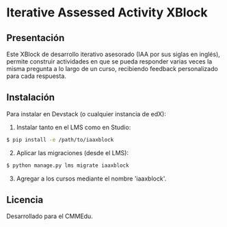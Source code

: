 # Iterative Assessed Activity XBlock

## Presentación

Este XBlock de desarrollo iterativo asesorado (IAA por sus siglas en inglés), permite construir actividades en que se pueda responder varias veces la misma pregunta a lo largo de un curso, recibiendo feedback personalizado para cada respuesta.

## Instalación

Para instalar en Devstack (o cualquier instancia de edX):

1. Instalar tanto en el LMS como en Studio:

```bash
$ pip install -e /path/to/iaaxblock
```

2. Aplicar las migraciones (desde el LMS):

```bash
$ python manage.py lms migrate iaaxblock
```

3. Agregar a los cursos mediante el nombre 'iaaxblock'.

## Licencia

Desarrollado para el CMMEdu.